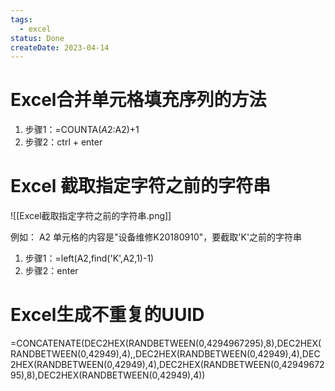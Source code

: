 ```yaml
---
tags:
  - excel
status: Done
createDate: 2023-04-14
---
```


# Excel合并单元格填充序列的方法

1. 步骤1：=COUNTA($A$2:A2)+1  
2. 步骤2：ctrl + enter  

# Excel 截取指定字符之前的字符串

![[Excel截取指定字符之前的字符串.png]]

例如： A2 单元格的内容是"设备维修K20180910"，要截取'K'之前的字符串  
1. 步骤1：=left(A2,find('K',A2,1)-1)  
2. 步骤2：enter  

# Excel生成不重复的UUID

=CONCATENATE(DEC2HEX(RANDBETWEEN(0,4294967295),8),DEC2HEX(RANDBETWEEN(0,42949),4),,DEC2HEX(RANDBETWEEN(0,42949),4),DEC2HEX(RANDBETWEEN(0,42949),4),DEC2HEX(RANDBETWEEN(0,4294967295),8),DEC2HEX(RANDBETWEEN(0,42949),4))